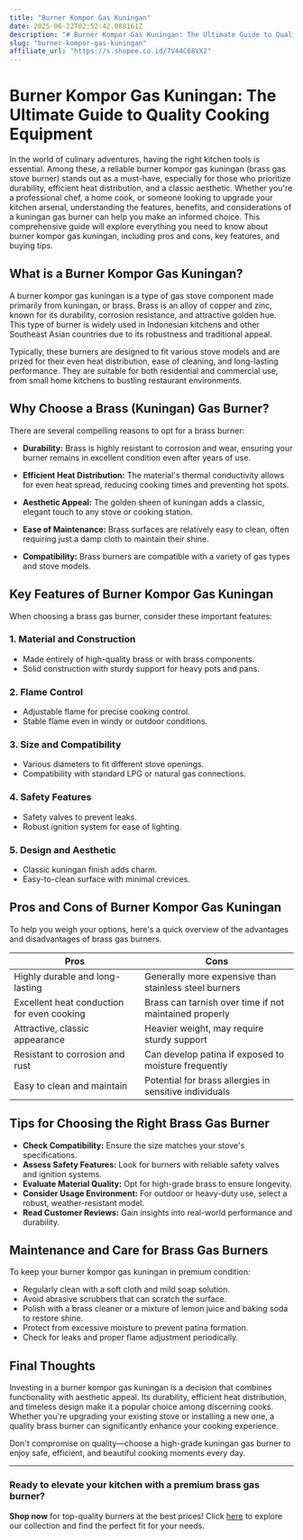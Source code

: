 ```yaml
---
title: "Burner Kompor Gas Kuningan"
date: 2025-06-22T02:52:42.088161Z
description: "# Burner Kompor Gas Kuningan: The Ultimate Guide to Quality Cooking Equipment..."
slug: "burner-kompor-gas-kuningan"
affiliate_url: "https://s.shopee.co.id/7V44C68VX2"
---
```

# Burner Kompor Gas Kuningan: The Ultimate Guide to Quality Cooking Equipment

In the world of culinary adventures, having the right kitchen tools is essential. Among these, a reliable burner kompor gas kuningan (brass gas stove burner) stands out as a must-have, especially for those who prioritize durability, efficient heat distribution, and a classic aesthetic. Whether you're a professional chef, a home cook, or someone looking to upgrade your kitchen arsenal, understanding the features, benefits, and considerations of a kuningan gas burner can help you make an informed choice. This comprehensive guide will explore everything you need to know about burner kompor gas kuningan, including pros and cons, key features, and buying tips.

## What is a Burner Kompor Gas Kuningan?

A burner kompor gas kuningan is a type of gas stove component made primarily from kuningan, or brass. Brass is an alloy of copper and zinc, known for its durability, corrosion resistance, and attractive golden hue. This type of burner is widely used in Indonesian kitchens and other Southeast Asian countries due to its robustness and traditional appeal.

Typically, these burners are designed to fit various stove models and are prized for their even heat distribution, ease of cleaning, and long-lasting performance. They are suitable for both residential and commercial use, from small home kitchens to bustling restaurant environments.

## Why Choose a Brass (Kuningan) Gas Burner?

There are several compelling reasons to opt for a brass burner:

- **Durability:** Brass is highly resistant to corrosion and wear, ensuring your burner remains in excellent condition even after years of use.
  
- **Efficient Heat Distribution:** The material's thermal conductivity allows for even heat spread, reducing cooking times and preventing hot spots.
  
- **Aesthetic Appeal:** The golden sheen of kuningan adds a classic, elegant touch to any stove or cooking station.
  
- **Ease of Maintenance:** Brass surfaces are relatively easy to clean, often requiring just a damp cloth to maintain their shine.
  
- **Compatibility:** Brass burners are compatible with a variety of gas types and stove models.

## Key Features of Burner Kompor Gas Kuningan

When choosing a brass gas burner, consider these important features:

### 1. Material and Construction
- Made entirely of high-quality brass or with brass components.
- Solid construction with sturdy support for heavy pots and pans.
  
### 2. Flame Control
- Adjustable flame for precise cooking control.
- Stable flame even in windy or outdoor conditions.
  
### 3. Size and Compatibility
- Various diameters to fit different stove openings.
- Compatibility with standard LPG or natural gas connections.
  
### 4. Safety Features
- Safety valves to prevent leaks.
- Robust ignition system for ease of lighting.
  
### 5. Design and Aesthetic
- Classic kuningan finish adds charm.
- Easy-to-clean surface with minimal crevices.

## Pros and Cons of Burner Kompor Gas Kuningan

To help you weigh your options, here's a quick overview of the advantages and disadvantages of brass gas burners.

| **Pros** | **Cons** |
|------------|------------|
| Highly durable and long-lasting | Generally more expensive than stainless steel burners |
| Excellent heat conduction for even cooking | Brass can tarnish over time if not maintained properly |
| Attractive, classic appearance | Heavier weight, may require sturdy support |
| Resistant to corrosion and rust | Can develop patina if exposed to moisture frequently |
| Easy to clean and maintain | Potential for brass allergies in sensitive individuals |

## Tips for Choosing the Right Brass Gas Burner

- **Check Compatibility:** Ensure the size matches your stove's specifications.
- **Assess Safety Features:** Look for burners with reliable safety valves and ignition systems.
- **Evaluate Material Quality:** Opt for high-grade brass to ensure longevity.
- **Consider Usage Environment:** For outdoor or heavy-duty use, select a robust, weather-resistant model.
- **Read Customer Reviews:** Gain insights into real-world performance and durability.

## Maintenance and Care for Brass Gas Burners

To keep your burner kompor gas kuningan in premium condition:

- Regularly clean with a soft cloth and mild soap solution.
- Avoid abrasive scrubbers that can scratch the surface.
- Polish with a brass cleaner or a mixture of lemon juice and baking soda to restore shine.
- Protect from excessive moisture to prevent patina formation.
- Check for leaks and proper flame adjustment periodically.

## Final Thoughts

Investing in a burner kompor gas kuningan is a decision that combines functionality with aesthetic appeal. Its durability, efficient heat distribution, and timeless design make it a popular choice among discerning cooks. Whether you're upgrading your existing stove or installing a new one, a quality brass burner can significantly enhance your cooking experience.

Don't compromise on quality—choose a high-grade kuningan gas burner to enjoy safe, efficient, and beautiful cooking moments every day.

---

### Ready to elevate your kitchen with a premium brass gas burner?  
**Shop now** for top-quality burners at the best prices! Click [here](https://s.shopee.co.id/7V44C68VX2) to explore our collection and find the perfect fit for your needs.